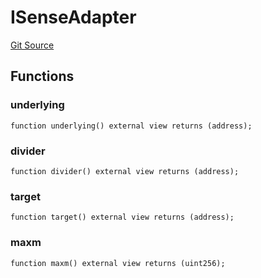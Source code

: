 # ISenseAdapter
[Git Source](https://github.com/Swivel-Finance/illuminate/blob/7162e4822e4bbebd99b67c43e703ecedf92a2138/src/interfaces/ISenseAdapter.sol)


## Functions
### underlying


```solidity
function underlying() external view returns (address);
```

### divider


```solidity
function divider() external view returns (address);
```

### target


```solidity
function target() external view returns (address);
```

### maxm


```solidity
function maxm() external view returns (uint256);
```


